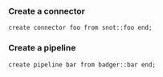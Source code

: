 
### Create a connector

```tremor
create connector foo from snot::foo end;
```

### Create a pipeline

```tremor
create pipeline bar from badger::bar end;
```

